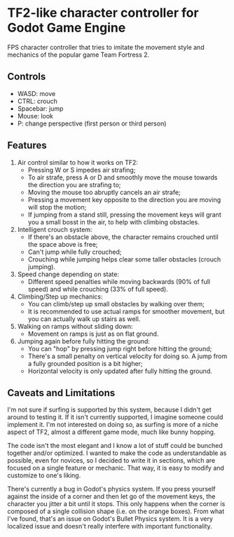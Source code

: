 # TF2-like character controller for Godot Game Engine
FPS character controller that tries to imitate the movement style and mechanics of the popular game Team Fortress 2.

## Controls
* WASD: move
* CTRL: crouch
* Spacebar: jump
* Mouse: look
* P: change perspective (first person or third person)

## Features
1. Air control similar to how it works on TF2:
	* Pressing W or S impedes air strafing;
	* To air strafe, press A or D and smoothly move the mouse towards the direction you are strafing to;
	* Moving the mouse too abruptly cancels an air strafe;
	* Pressing a movement key opposite to the direction you are moving will stop the motion;
	* If jumping from a stand still, pressing the movement keys will grant you a small bosst in the air, to help with climbing obstacles.
2. Intelligent crouch system:
	* If there's an obstacle above, the character remains crouched until the space above is free;
	* Can't jump while fully crouched;
	* Crouching while jumping helps clear some taller obstacles (crouch jumping).
3. Speed change depending on state:
	* Different speed penalties while moving backwards (90% of full speed) and while crouching (33% of full speed).
4. Climbing/Step up mechanics:
	* You can climb/step up small obstacles by walking over them;
	* It is recommended to use actual ramps for smoother movement, but you can actually walk up stairs as well.
5. Walking on ramps without sliding down:
	* Movement on ramps is just as on flat ground.
6. Jumping again before fully hitting the ground:
	* You can "hop" by pressing jump right before hitting the ground;
	* There's a small penalty on vertical velocity for doing so. A jump from a fully grounded position is a bit higher;
	* Horizontal velocity is only updated after fully hitting the ground.

## Caveats and Limitations

I'm not sure if surfing is supported by this system, because I didn't get around to testing it. If it isn't currently supported, I imagine someone could implement it. I'm not interested on doing so, as surfing is more of a niche aspect of TF2, almost a different game mode, much like bunny hopping.

The code isn't the most elegant and I know a lot of stuff could be bunched together and/or optimized. I wanted to make the code as understandable as possible, even for novices, so I decided to write it in sections, which are focused on a single feature or mechanic. That way, it is easy to modify and customize to one's liking.

There's currently a bug in Godot's physics system. If you press yourself against the inside of a corner and then let go of the movement keys, the character you jitter a bit until it stops. This only happens when the corner is composed of a single collision shape (i.e. on the orange boxes). From what I've found, that's an issue on Godot's Bullet Physics system. It is a very localized issue and doesn't really interfere with important functionality.